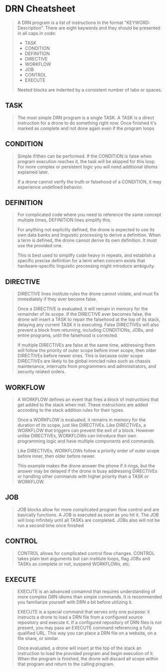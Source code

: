 # DRN Cheatsheet

>A DRN program is a list of instructions in the format "KEYWORD: Description". There are eight keywords and they should be presented in all caps in code:
>
>* TASK
>* CONDITION
>* DEFINITION
>* DIRECTIVE
>* WORKFLOW
>* JOB
>* CONTROL
>* EXECUTE
>
> Nested blocks are indented by a consistent number of tabs or spaces.

## TASK
>The most simple DRN program is a single TASK. A TASK is a direct instruction for a drone to do something right now. Once finished it's marked as complete and not done again even if the program loops

## CONDITION
>Simple if/then can be performed.
>If the CONDITION is false when program execution reaches it, the task will be skipped for this loop. For more complex or persistent logic you will need additional idioms explained later.
>
>If a drone cannot verify the truth or falsehood of a CONDITION, it may experience undefined behavior. 

## DEFINITION

>For complicated code where you need to reference the same concept multiple times, DEFINITION lines simplify this.
>
>For anything not explicitly defined, the drone is expected to use its own data banks and linguistic processing to derive a definition. When a term is defined, the drone cannot derive its own definition. It must use the provided one.
>
>This is best used to simplify code heavy in repeats, and establish a specific precise definition for a term when concern exists that hardware-specific linguistic processing might introduce ambiguity.

## DIRECTIVE

>DIRECTIVE lines institute rules the drone cannot violate, and must fix immediately if they ever become false.
>
>Once a DIRECTIVE is evaluated, it will remain in memory for the remainder of its scope. If the DIRECTIVE ever becomes false, the drone will insert a TASK to repair the falsehood at the top of its stack, delaying any current TASK it is executing. False DIRECTIVEs will also prevent a block from returning, including CONDITIONs, JOBs, and entire programs, until the falsehood is corrected.
>
>If multiple DIRECTIVEs are false at the same time, addressing them will follow the priority of outer scope before inner scope, then older DIRECTIVEs before newer ones. This is because outer scope DIRECTIVEs are likely to be global ironclad rules such as chassis maintenance, interrupts from programmers and administrators, and security related orders.

## WORKFLOW

>A WORKFLOW defines an event that fires a block of instructions that get added to the stack when met. These instructions are added according to the stack addition rules for their types.
>
>Once a WORKFLOW is evaluated, it remains in memory for the duration of its scope, just like DIRECTIVEs. Like DIRECTIVEs, a WORKFLOW that triggers can prevent the exit of a block. However unlike DIRECTIVEs, WORKFLOWs can introduce their own programming logic and have multiple components and commands.
>
>Like DIRECTIVEs, WORKFLOWs follow a priority order of outer scope before inner, then older before newer.
>
>This example makes the drone answer the phone if it rings, but the answer may be delayed if the drone is busy addressing DIRECTIVEs or handling other commands with higher priority than a TASK or WORKFLOW.

## JOB

>JOB blocks allow for more complicated program flow control and are basically functions. A JOB is executed as soon as you hit it. The JOB will loop infinitely until all TASKs are completed. JOBs also will not be run a second time once finished

## CONTROL

>CONTROL allows for complicated control flow changes. CONTROL takes plain text arguments but can institute loops, flag JOBs and TASKs as complete or not, suspend WORKFLOWs, etc.

## EXECUTE

>EXECUTE is an advanced comamnd that requires understanding of more complex DRN idioms than simple commands. It is recommended you familiarize yourself with DRN a bit before utilizing it.
>
>EXECUTE is a special command that serves only one purpose: it instructs a drone to load a DRN file from a configured source repository and execute it.
>If a configured repository of DRN files is not present, you may pass an EXECUTE command referencing a fully qualified URL. This way you can place a DRN file on a website, on a file share, or similar.
>
>Once evaluated, a drone will insert at the top of the stack an instruction to load the provided program and begin execution of it. When the program is finished, the drone will discard all scope within that program and return to the calling program.